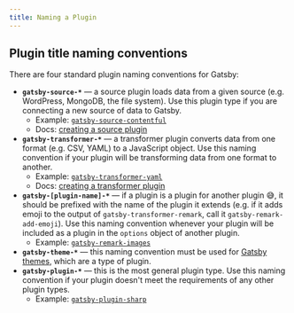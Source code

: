 ```yaml
---
title: Naming a Plugin
---
```


## Plugin title naming conventions

There are four standard plugin naming conventions for Gatsby:

-   **`gatsby-source-*`** — a source plugin loads data from a given source (e.g. WordPress, MongoDB, the file system). Use this plugin type if you are connecting a new source of data to Gatsby.
    -   Example: [`gatsby-source-contentful`](https://github.com/gatsbyjs/gatsby/tree/master/packages/gatsby-source-contentful)
    -   Docs: [creating a source plugin](/docs/creating-a-source-plugin/)
-   **`gatsby-transformer-*`** — a transformer plugin converts data from one format (e.g. CSV, YAML) to a JavaScript object. Use this naming convention if your plugin will be transforming data from one format to another.
    -   Example: [`gatsby-transformer-yaml`](https://github.com/gatsbyjs/gatsby/tree/master/packages/gatsby-transformer-yaml)
    -   Docs: [creating a transformer plugin](/docs/creating-a-transformer-plugin/)
-   **`gatsby-[plugin-name]-*`** — if a plugin is a plugin for another plugin 😅, it should be prefixed with the name of the plugin it extends (e.g. if it adds emoji to the output of `gatsby-transformer-remark`, call it `gatsby-remark-add-emoji`). Use this naming convention whenever your plugin will be included as a plugin in the `options` object of another plugin.
    -   Example: [`gatsby-remark-images`](https://github.com/gatsbyjs/gatsby/tree/master/packages/gatsby-remark-images)
-   **`gatsby-theme-*`** — this naming convention must be used for [Gatsby themes](/docs/themes/), which are a type of plugin.
-   **`gatsby-plugin-*`** — this is the most general plugin type. Use this naming convention if your plugin doesn't meet the requirements of any other plugin types.
    -   Example: [`gatsby-plugin-sharp`](https://github.com/gatsbyjs/gatsby/tree/master/packages/gatsby-plugin-sharp)
